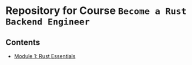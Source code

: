 # Repository for Course `Become a Rust Backend Engineer`

## Contents
- [Module 1: Rust Essentials](./module_01__rust_essentials/README.md)

